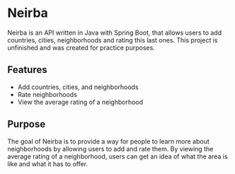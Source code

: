 # Neirba

Neirba is an API written in Java with Spring Boot, that allows users to add countries, cities, neighborhoods and rating this last ones.
This project is unfinished and was created for practice purposes.

## Features
- Add countries, cities, and neighborhoods
- Rate neighborhoods
- View the average rating of a neighborhood

## Purpose

The goal of Neirba is to provide a way for people to learn more about neighborhoods by allowing users to add and rate them. By viewing the average rating of a neighborhood, users can get an idea of what the area is like and what it has to offer.
